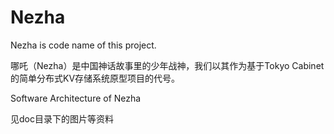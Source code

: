 Nezha
=====

Nezha is code name of this project.

哪吒（Nezha）是中国神话故事里的少年战神，我们以其作为基于Tokyo Cabinet的简单分布式KV存储系统原型项目的代号。

Software Architecture of Nezha

见doc目录下的图片等资料